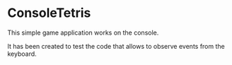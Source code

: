 # ConsoleTetris

This simple game application works on the console.

It has been created to test the code that allows to observe events from the keyboard.